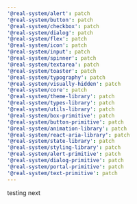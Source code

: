 ```yaml
---
'@real-system/alert': patch
'@real-system/button': patch
'@real-system/checkbox': patch
'@real-system/dialog': patch
'@real-system/flex': patch
'@real-system/icon': patch
'@real-system/input': patch
'@real-system/spinner': patch
'@real-system/textarea': patch
'@real-system/toaster': patch
'@real-system/typography': patch
'@real-system/visually-hidden': patch
'@real-system/core': patch
'@real-system/theme-library': patch
'@real-system/types-library': patch
'@real-system/utils-library': patch
'@real-system/box-primitive': patch
'@real-system/button-primitive': patch
'@real-system/animation-library': patch
'@real-system/react-aria-library': patch
'@real-system/state-library': patch
'@real-system/styling-library': patch
'@real-system/alert-primitive': patch
'@real-system/dialog-primitive': patch
'@real-system/portal-primitive': patch
'@real-system/text-primitive': patch
---
```


testing next
